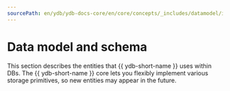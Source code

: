```yaml
---
sourcePath: en/ydb/ydb-docs-core/en/core/concepts/_includes/datamodel/intro.md
---
```

# Data model and schema

This section describes the entities that {{ ydb-short-name }} uses within DBs. The {{ ydb-short-name }} core lets you flexibly implement various storage primitives, so new entities may appear in the future.

